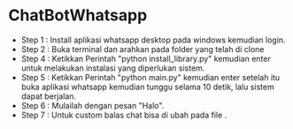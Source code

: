 # ChatBotWhatsapp
- Step 1 : Install aplikasi whatsapp desktop pada windows kemudian login.
- Step 2 : Buka terminal dan arahkan pada folder yang telah di clone
- Step 4 : Ketikkan Perintah "python install_library.py" kemudian enter untuk melakukan instalasi yang diperlukan sistem.
- Step 5 : Ketikkan Perintah "python main.py" kemudian enter setelah itu buka aplikasi whatsapp kemudian tunggu selama 10 detik, lalu sistem dapat berjalan.
- Step 6 : Mulailah dengan pesan "Halo".
- Step 7 : Untuk custom balas chat bisa di ubah pada file .

